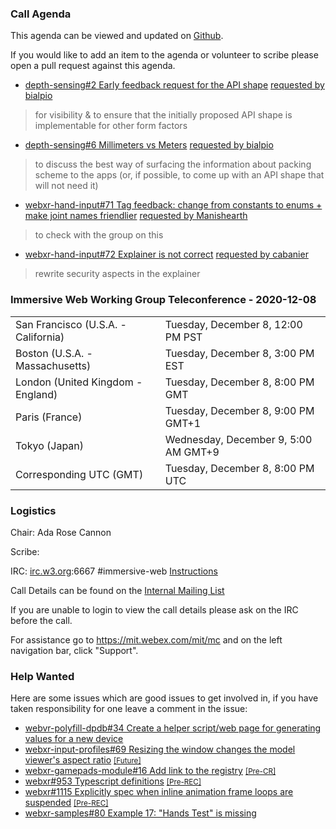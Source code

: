 ### Call Agenda

This agenda can be viewed and updated on [Github](https://github.com/immersive-web/administrivia/blob/main/meetings/wg/2020-12-08-Immersive_Web_Working_Group_Teleconference-agenda.md).

If you would like to add an item to the agenda or volunteer to scribe please open a pull request against this agenda.

* [depth-sensing#2 Early feedback request for the API shape](https://github.com/immersive-web/depth-sensing/issues/2) [requested by bialpio](https://github.com/immersive-web/depth-sensing/issues/2#issuecomment-737482912)
> for visibility & to ensure that the initially proposed API shape is implementable for other form factors

* [depth-sensing#6 Millimeters vs Meters](https://github.com/immersive-web/depth-sensing/issues/6) [requested by bialpio](https://github.com/immersive-web/depth-sensing/issues/6#issuecomment-737532843)
> to discuss the best way of surfacing the information about packing scheme to the apps (or, if possible, to come up with an API shape that will not need it)

* [webxr-hand-input#71 Tag feedback: change from constants to enums + make joint names friendlier](https://github.com/immersive-web/webxr-hand-input/pull/71) [requested by Manishearth](https://github.com/immersive-web/webxr-hand-input/pull/71#issuecomment-736918901)
> to check with the group on this

* [webxr-hand-input#72 Explainer is not correct](https://github.com/immersive-web/webxr-hand-input/issues/72) [requested by cabanier](https://github.com/immersive-web/webxr-hand-input/issues/72#issuecomment-737446816)
> rewrite security aspects in the explainer

### Immersive Web Working Group Teleconference - 2020-12-08

<table>
<tr><td> San Francisco (U.S.A. - California) <td> Tuesday, December 8, 12:00 PM PST
<tr><td> Boston (U.S.A. - Massachusetts) <td> Tuesday, December 8, 3:00 PM EST
<tr><td> London (United Kingdom - England) <td> Tuesday, December 8, 8:00 PM GMT
<tr><td> Paris (France) <td> Tuesday, December 8, 9:00 PM GMT+1
<tr><td> Tokyo (Japan) <td> Wednesday, December 9, 5:00 AM GMT+9
<tr><td> Corresponding UTC (GMT) <td> Tuesday, December 8, 8:00 PM UTC
</table>

### Logistics

Chair: Ada Rose Cannon

Scribe:

IRC: [irc.w3.org](http://irc.w3.org/):6667 #immersive-web [Instructions](https://github.com/immersive-web/administrivia/blob/main/IRC.md)

Call Details can be found on the [Internal Mailing List](https://lists.w3.org/Archives/Member/internal-immersive-web/2019Feb/0002.html)

If you are unable to login to view the call details please ask on the IRC before the call.

For assistance go to https://mit.webex.com/mit/mc  and on the left navigation bar, click "Support".

### Help Wanted

Here are some issues which are good issues to get involved in, if you have taken responsibility for one leave a comment in the issue:

- [webvr-polyfill-dpdb#34 Create a helper script/web page for generating values for a new device](https://github.com/immersive-web/webvr-polyfill-dpdb/issues/34)
- [webxr-input-profiles#69 Resizing the window changes the model viewer's aspect ratio](https://github.com/immersive-web/webxr-input-profiles/issues/69) [<small>[Future]</small>](https://api.github.com/repos/immersive-web/webxr-input-profiles/milestones/4)
- [webxr-gamepads-module#16 Add link to the registry](https://github.com/immersive-web/webxr-gamepads-module/issues/16) [<small>[Pre-CR]</small>](https://api.github.com/repos/immersive-web/webxr-gamepads-module/milestones/1)
- [webxr#953 Typescript definitions](https://github.com/immersive-web/webxr/issues/953) [<small>[Pre-REC]</small>](https://api.github.com/repos/immersive-web/webxr/milestones/16)
- [webxr#1115 Explicitly spec when inline animation frame loops are suspended](https://github.com/immersive-web/webxr/issues/1115) [<small>[Pre-REC]</small>](https://api.github.com/repos/immersive-web/webxr/milestones/16)
- [webxr-samples#80 Example 17: "Hands Test" is missing](https://github.com/immersive-web/webxr-samples/issues/80)


              
